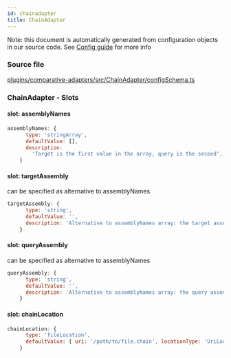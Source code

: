 ```yaml
---
id: chainadapter
title: ChainAdapter
---
```


Note: this document is automatically generated from configuration objects in our
source code. See [Config guide](/docs/config_guide) for more info

### Source file

[plugins/comparative-adapters/src/ChainAdapter/configSchema.ts](https://github.com/GMOD/jbrowse-components/blob/main/plugins/comparative-adapters/src/ChainAdapter/configSchema.ts)

### ChainAdapter - Slots

#### slot: assemblyNames

```js
assemblyNames: {
      type: 'stringArray',
      defaultValue: [],
      description:
        'Target is the first value in the array, query is the second',
    }
```

#### slot: targetAssembly

can be specified as alternative to assemblyNames

```js
targetAssembly: {
      type: 'string',
      defaultValue: '',
      description: 'Alternative to assemblyNames array: the target assembly',
    }
```

#### slot: queryAssembly

can be specified as alternative to assemblyNames

```js
queryAssembly: {
      type: 'string',
      defaultValue: '',
      description: 'Alternative to assemblyNames array: the query assembly',
    }
```

#### slot: chainLocation

```js
chainLocation: {
      type: 'fileLocation',
      defaultValue: { uri: '/path/to/file.chain', locationType: 'UriLocation' },
    }
```
